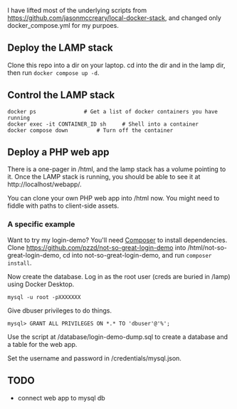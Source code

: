 I have lifted most of the underlying scripts from https://github.com/jasonmccreary/local-docker-stack, and changed only docker_compose.yml for my purpoes.

## Deploy the LAMP stack

Clone this repo into a dir on your laptop. cd into the dir and in the lamp dir, then run `docker compose up -d`.

## Control the LAMP stack

```
docker ps				# Get a list of docker containers you have running
docker exec -it CONTAINER_ID sh		# Shell into a container
docker compose down			# Turn off the container
```


## Deploy a PHP web app

There is a one-pager in /html, and the lamp stack has a volume pointing to it. Once the LAMP stack is running, you should be able to see it at http://localhost/webapp/.

You can clone your own PHP web app into /html now. You might need to fiddle with paths to client-side assets. 

### A specific example 

Want to try my login-demo? You'll need [Composer](http://getcomposer.org) to install dependencies. Clone https://github.com/pzzd/not-so-great-login-demo into /html/not-so-great-login-demo, cd into not-so-great-login-demo, and run `composer install`.

Now create the database. Log in as the root user (creds are buried in /lamp) using Docker Desktop.
```
mysql -u root -pXXXXXXX
```
Give dbuser privileges to do things.
```
mysql> GRANT ALL PRIVILEGES ON *.* TO 'dbuser'@'%';
```

Use the script at /database/login-demo-dump.sql to create a database and a table for the web app.

Set the username and password in /credentials/mysql.json.

## TODO

- connect web app to mysql db 
